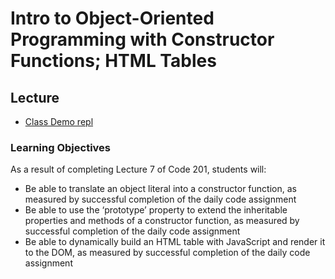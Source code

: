 # Intro to Object-Oriented Programming with Constructor Functions; HTML Tables

## Lecture

- [Class Demo repl](https://repl.it/@rkgallaway/201n20-class-07-objects-constructors#index.js)

### Learning Objectives

As a result of completing Lecture 7 of Code 201, students will:

- Be able to translate an object literal into a constructor function, as measured by successful completion of the daily code assignment
- Be able to use the ‘prototype’ property to extend the inheritable properties and methods of a constructor function, as measured by successful completion of the daily code assignment
- Be able to dynamically build an HTML table with JavaScript and render it to the DOM, as measured by successful completion of the daily code assignment
